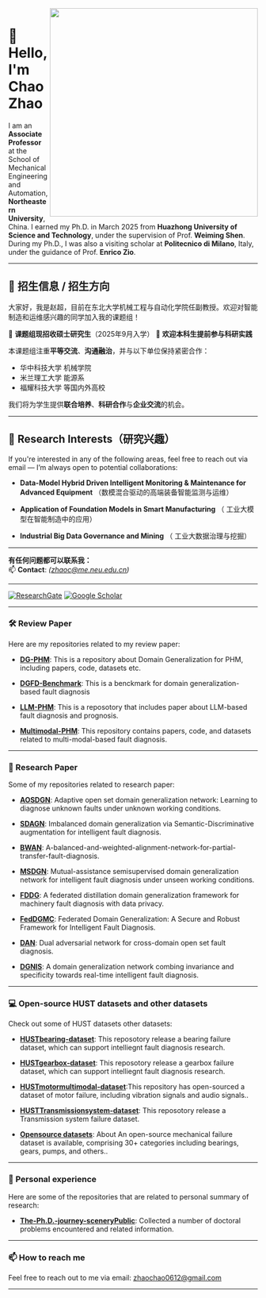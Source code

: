<img align="right" width="420" src="https://github-readme-stats.vercel.app/api?username=CHAOZHAO-1&show_icons=true&icon_color=CE1D2D&text_color=718096&bg_color=ffffff&hide_title=true" />

# 👋 Hello, I'm Chao Zhao



I am an **Associate Professor** at the School of Mechanical Engineering and Automation, **Northeastern University**, China. I earned my Ph.D. in March 2025 from **Huazhong University of Science and Technology**, under the supervision of Prof. **Weiming Shen**. During my Ph.D., I was also a visiting scholar at **Politecnico di Milano**, Italy, under the guidance of Prof. **Enrico Zio**.

---

## 🌟 招生信息 / 招生方向

大家好，我是赵超，目前在东北大学机械工程与自动化学院任副教授。欢迎对智能制造和运维感兴趣的同学加入我的课题组！

📌 **课题组现招收硕士研究生**（2025年9月入学）
📌 **欢迎本科生提前参与科研实践**

本课题组注重**平等交流**、**沟通融治**，并与以下单位保持紧密合作：

* 华中科技大学 机械学院
* 米兰理工大学 能源系
* 福耀科技大学 等国内外高校

我们将为学生提供**联合培养**、**科研合作**与**企业交流**的机会。

---

## 🔬 Research Interests（研究兴趣）

If you're interested in any of the following areas, feel free to reach out via email — I’m always open to potential collaborations:

* **Data-Model Hybrid Driven Intelligent Monitoring & Maintenance for Advanced Equipment** （数模混合驱动的高端装备智能监测与运维）

* **Application of Foundation Models in Smart Manufacturing** （ 工业大模型在智能制造中的应用）
 
* **Industrial Big Data Governance and Mining** （  工业大数据治理与挖掘）

---

**有任何问题都可以联系我：**  
📫 **Contact**: *([zhaoc@me.neu.edu.cn](mailto:zhaoc@me.neu.edu.cn))*

---










[![ResearchGate](https://img.shields.io/badge/ResearchGate-Follow-blue)](https://www.researchgate.net/profile/Chao-Zhao-49)
[![Google Scholar](https://img.shields.io/badge/Google_Scholar-Follow-green)](https://scholar.google.com.au/citations?user=GMK0p4QAAAAJ&hl=zh-CN)

---

### 🛠️ Review Paper
Here are my repositories related to my review paper:

- **[DG-PHM](https://github.com/CHAOZHAO-1/DG-PHM)**: This is a repository about Domain Generalization for PHM, including papers, code, datasets etc.
- **[DGFD-Benchmark](https://github.com/CHAOZHAO-1/Domain-generalization-fault-diagnosis-benchmark)**: This is a benckmark for domain generalization-based fault diagnosis

- **[LLM-PHM](https://github.com/CHAOZHAO-1/LLM-based-PHM)**: This is a reposotory that includes paper about LLM-based fault diagnosis and prognosis.
- **[Multimodal-PHM](https://github.com/CHAOZHAO-1/Awsome-Multi-modal-based-PHM)**: This repository contains papers, code, and datasets related to multi-modal-based fault diagnosis.
---


### 🤖 Research Paper
Some of my repositories related to research paper:

- **[AOSDGN](https://github.com/CHAOZHAO-1/AOSDGN)**: Adaptive open set domain generalization network: Learning to diagnose unknown faults under unknown working conditions.
- **[SDAGN](https://github.com/CHAOZHAO-1/SDAGN)**:  Imbalanced domain generalization via Semantic-Discriminative augmentation for intelligent fault diagnosis.

- **[BWAN](https://github.com/CHAOZHAO-1/A-balanced-and-weighted-alignment-network-for-partial-transfer-fault-diagnosis)**: A-balanced-and-weighted-alignment-network-for-partial-transfer-fault-diagnosis.
- **[MSDGN](https://github.com/CHAOZHAO-1/MSDGN)**:  Mutual-assistance semisupervised domain generalization network for intelligent fault diagnosis under unseen working conditions.

- **[FDDG](https://github.com/CHAOZHAO-1/FDDG)**: A federated distillation domain generalization framework for machinery fault diagnosis with data privacy.
- **[FedDGMC](https://github.com/CHAOZHAO-1/FedDGMC)**: Federated Domain Generalization: A Secure and Robust Framework for Intelligent Fault Diagnosis.

- **[DAN](https://github.com/CHAOZHAO-1/Dual-adversarial-network-for-cross-domain-open-set-fault-diagnosis)**: Dual adversarial network for cross-domain open set fault diagnosis.
- **[DGNIS](https://github.com/CHAOZHAO-1/DGNIS)**: A domain generalization network combing invariance and specificity towards real-time intelligent fault diagnosis.

---

### 💻 Open-source HUST datasets and other datasets
Check out some of HUST datasets other datasets:

- **[HUSTbearing-dataset](https://github.com/CHAOZHAO-1/HUSTbearing-dataset)**: This reposotory release a bearing failure dataset, which can support intelliegnt fault diagnosis research.
- **[HUSTgearbox-dataset](https://github.com/CHAOZHAO-1/HUSTgearbox-dataset)**: This reposotory release a gearbox failure dataset, which can support intelliegnt fault diagnosis research.

- **[HUSTmotormultimodal-dataset](https://github.com/CHAOZHAO-1/HUSTmotor-multi-modal-dataset)**:This repository has open-sourced a dataset of motor failure, including vibration signals and audio signals..
- **[HUSTTransmissionsystem-dataset](https://github.com/CHAOZHAO-1/HUSTTransmissionsystem-dataset)**: This reposotory release a Transmission system failure dataset.

- **[Opensource datasets](https://github.com/CHAOZHAO-1/Machine-Fault-Dataset)**: About An open-source mechanical failure dataset is available, comprising 30+ categories including bearings, gears, pumps, and others..

---

### 🌱 Personal experience
Here are some of the repositories that are related to personal summary of research:

- **[The-Ph.D.-journey-sceneryPublic](https://github.com/CHAOZHAO-1/The-Ph.D.-journey-scenery)**: Collected a number of doctoral problems encountered and related information.

---

### 📫 How to reach me
Feel free to reach out to me via email: [zhaochao0612@gmail.com](mailto:zhaochao0612@gmail.com)

---
